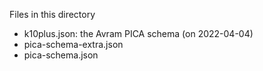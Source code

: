 Files in this directory

- k10plus.json: the Avram PICA schema (on 2022-04-04)
- pica-schema-extra.json
- pica-schema.json
